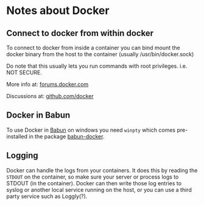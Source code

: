 Notes about Docker
==================

Connect to docker from within docker
------------------------------------

To connect to docker from inside a container you can bind mount the docker binary from the host to the container (usually /usr/bin/docker.sock)

Do note that this usually lets you run commands with root privileges. i.e. NOT SECURE.

More info at:
[forums.docker.com](https://forums.docker.com/t/how-can-i-run-docker-command-inside-a-docker-container/337/7)

Discussions at:
[github.com/docker](https://github.com/docker/docker/issues/1143)


Docker in Babun
---------------

To use Docker in [Babun][babun] on windows you need `winpty` which comes pre-installed in the package [babun-docker][babun-docker].

[docker]:       https://www.docker.com/
[babun]:        http://babun.github.io/
[babun-docker]: https://github.com/tiangolo/babun-docker

Logging
-------

Docker can handle the logs from your containers. It does this by reading the `STDOUT` on the container, so make sure your server or process logs to STDOUT (in the container). Docker can then write those log entries to syslog or another local service running on the host, or you can use a third party service such as Loggly(?).
